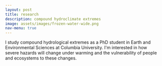 ```yaml
---
layout: post
title: research
description: compound hydroclimate extremes
image: assets/images/frozen-water-wide.png
nav-menu: true
---
```


I study compound hydrological extremes as a PhD student in Earth and Environmental Sciences at Columbia University. I'm interested in how severe hazards will change under warming and the vulnerability of people and ecosystems to these changes. 


